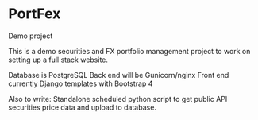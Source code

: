 # PortFex
Demo project

This is a demo securities and FX portfolio management project to work on setting up a full stack website.

Database is PostgreSQL
Back end will be Gunicorn/nginx
Front end currently Django templates with Bootstrap 4

Also to write:  Standalone scheduled python script to get public API securities price data and upload to database.
